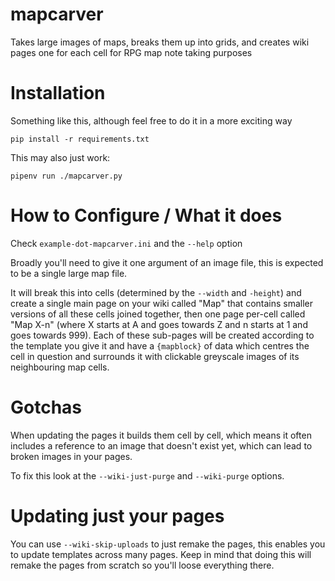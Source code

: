 # mapcarver
Takes large images of maps, breaks them up into grids, and creates wiki pages one for each cell for RPG map note taking purposes

# Installation

Something like this, although feel free to do it in a more exciting way

```
pip install -r requirements.txt
```

This may also just work:

```
pipenv run ./mapcarver.py
```

# How to Configure / What it does

Check `example-dot-mapcarver.ini` and the `--help` option

Broadly you'll need to give it one argument of an image file, this is expected
to be a single large map file.

It will break this into cells (determined by the `--width` and `-height`) and
create a single main page on your wiki called "Map" that contains smaller
versions of all these cells joined together, then one page per-cell called
"Map X-n" (where X starts at A and goes towards Z and n starts at 1 and goes
towards 999).  Each of these sub-pages will be created according to the
template you give it and have a `{mapblock}` of data which centres the cell in
question and surrounds it with clickable greyscale images of its neighbouring
map cells.

# Gotchas

When updating the pages it builds them cell by cell, which means it often
includes a reference to an image that doesn't exist yet, which can lead to
broken images in your pages.

To fix this look at the `--wiki-just-purge` and `--wiki-purge` options.

# Updating just your pages

You can use `--wiki-skip-uploads` to just remake the pages, this enables you
to update templates across many pages.  Keep in mind that doing this will
remake the pages from scratch so you'll loose everything there.

